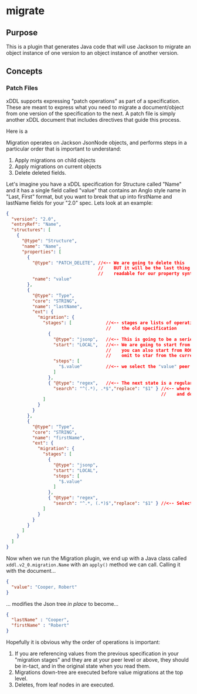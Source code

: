 migrate
=======

Purpose
-------

This is a plugin that generates Java code that will use Jackson to migrate an object
instance of one version to an object instance of another version.

Concepts
--------

### Patch Files

xDDL supports expressing "patch operations" as part of a specification. These are meant
to express what you need to migrate a document/object from one version of the specification
to the next. A patch file is simply another xDDL document that includes directives that 
guide this process.

Here is a 

Migration operates on Jackson JsonNode objects, and performs steps in a particular order
that is important to understand:

1. Apply migrations on child objects
1. Apply migrations on current objects
1. Delete deleted fields.

Let's imagine you have a xDDL specification for Structure called "Name" and 
it has a single field called "value" that contains an Anglo style name in 
"Last, First" format, but you want to break that up into firstName and lastName
fields for your "2.0" spec. Lets look at an example:

```json
{
  "version": "2.0",
  "entryRef": "Name",
  "structures": [
    {
      "@type": "Structure",
      "name": "Name",
      "properties": [
        {
          "@type": "PATCH_DELETE", //<-- We are going to delete this
                                   //    BUT it will be the last thing we do to the JsonNode, so it will be
                                   //    readable for our property synthesizers below.
          "name": "value"
        },
        {
          "@type": "Type",
          "core": "STRING",
          "name": "lastName",
          "ext": {
            "migration": {
              "stages": [             //<-- stages are lists of operation for creating a new value from 
                                      //    the old specification
                {
                  "@type": "jsonp",   //<-- This is going to be a series of JsonPath expressions
                  "start": "LOCAL",   //<-- We are going to start from the current structure. 
                                      //    you can also start from ROOT, at the top of the document, or
                                      //    omit to star from the current property value.
                  "steps": [
                    "$.value"         //<-- we select the "value" peer property
                  ]
                },
                { "@type": "regex",   //<-- The next state is a regular expression
                  "search": "^(.*), .*$","replace": "$1" } //<-- where we select the last name to group 1
                                                           //    and do a replacement
              ]
            }
          }
        },
        {
          "@type": "Type",
          "core": "STRING",
          "name": "firstName",
          "ext": {
            "migration": {
              "stages": [
                {
                  "@type": "jsonp",
                  "start": "LOCAL",
                  "steps": [
                    "$.value"
                  ]
                },
                { "@type": "regex", 
                  "search": "^.*, (.*)$","replace": "$1" } //<-- Select the first name as group 1 and replace
              ]
            }
          }
        }
      ]
    }
  ]
}
```

Now when we run the Migration plugin, we end up with a Java class called 
``xddl.v2_0.migration.Name`` with an ``apply()`` method we can call. Calling it
with the document...

```json
{
  "value": "Cooper, Robert"
}
```

... modifies the Json tree _in place_ to become...

```json
{
  "lastName" : "Cooper",
  "firstName" : "Robert"
}
```

Hopefully it is obvious why the order of operations is important:

1. If you are referencing values from the previous specification in your "migration stages" and they
   are at your peer level or above, they should be in-tact, and in the original state when you read
   them.
2. Migrations down-tree are executed before value migrations at the top level.
3. Deletes, from leaf nodes in are executed.

